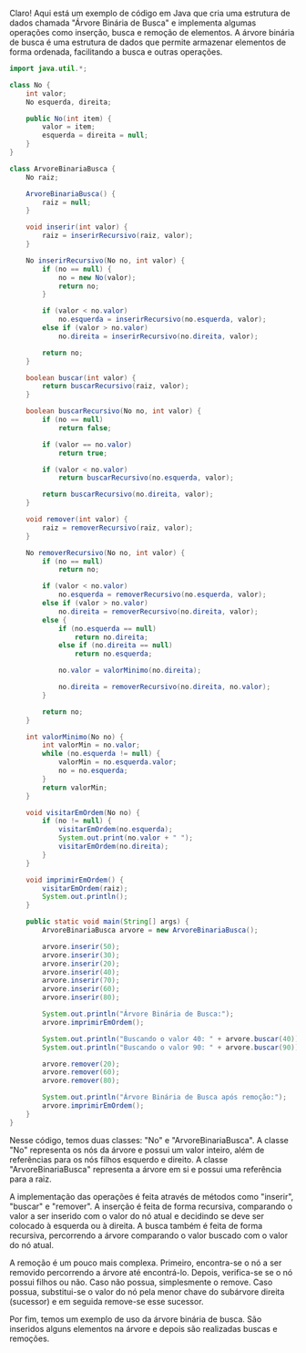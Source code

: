 Claro! Aqui está um exemplo de código em Java que cria uma estrutura de dados chamada "Árvore Binária de Busca" e implementa algumas operações como inserção, busca e remoção de elementos. A árvore binária de busca é uma estrutura de dados que permite armazenar elementos de forma ordenada, facilitando a busca e outras operações.

```java
import java.util.*;

class No {
    int valor;
    No esquerda, direita;

    public No(int item) {
        valor = item;
        esquerda = direita = null;
    }
}

class ArvoreBinariaBusca {
    No raiz;

    ArvoreBinariaBusca() {
        raiz = null;
    }

    void inserir(int valor) {
        raiz = inserirRecursivo(raiz, valor);
    }

    No inserirRecursivo(No no, int valor) {
        if (no == null) {
            no = new No(valor);
            return no;
        }

        if (valor < no.valor)
            no.esquerda = inserirRecursivo(no.esquerda, valor);
        else if (valor > no.valor)
            no.direita = inserirRecursivo(no.direita, valor);

        return no;
    }

    boolean buscar(int valor) {
        return buscarRecursivo(raiz, valor);
    }

    boolean buscarRecursivo(No no, int valor) {
        if (no == null)
            return false;

        if (valor == no.valor)
            return true;

        if (valor < no.valor)
            return buscarRecursivo(no.esquerda, valor);

        return buscarRecursivo(no.direita, valor);
    }

    void remover(int valor) {
        raiz = removerRecursivo(raiz, valor);
    }

    No removerRecursivo(No no, int valor) {
        if (no == null)
            return no;

        if (valor < no.valor)
            no.esquerda = removerRecursivo(no.esquerda, valor);
        else if (valor > no.valor)
            no.direita = removerRecursivo(no.direita, valor);
        else {
            if (no.esquerda == null)
                return no.direita;
            else if (no.direita == null)
                return no.esquerda;

            no.valor = valorMinimo(no.direita);

            no.direita = removerRecursivo(no.direita, no.valor);
        }

        return no;
    }

    int valorMinimo(No no) {
        int valorMin = no.valor;
        while (no.esquerda != null) {
            valorMin = no.esquerda.valor;
            no = no.esquerda;
        }
        return valorMin;
    }

    void visitarEmOrdem(No no) {
        if (no != null) {
            visitarEmOrdem(no.esquerda);
            System.out.print(no.valor + " ");
            visitarEmOrdem(no.direita);
        }
    }

    void imprimirEmOrdem() {
        visitarEmOrdem(raiz);
        System.out.println();
    }

    public static void main(String[] args) {
        ArvoreBinariaBusca arvore = new ArvoreBinariaBusca();

        arvore.inserir(50);
        arvore.inserir(30);
        arvore.inserir(20);
        arvore.inserir(40);
        arvore.inserir(70);
        arvore.inserir(60);
        arvore.inserir(80);

        System.out.println("Árvore Binária de Busca:");
        arvore.imprimirEmOrdem();

        System.out.println("Buscando o valor 40: " + arvore.buscar(40));
        System.out.println("Buscando o valor 90: " + arvore.buscar(90));

        arvore.remover(20);
        arvore.remover(60);
        arvore.remover(80);

        System.out.println("Árvore Binária de Busca após remoção:");
        arvore.imprimirEmOrdem();
    }
}
```

Nesse código, temos duas classes: "No" e "ArvoreBinariaBusca". A classe "No" representa os nós da árvore e possui um valor inteiro, além de referências para os nós filhos esquerdo e direito. A classe "ArvoreBinariaBusca" representa a árvore em si e possui uma referência para a raiz.

A implementação das operações é feita através de métodos como "inserir", "buscar" e "remover". A inserção é feita de forma recursiva, comparando o valor a ser inserido com o valor do nó atual e decidindo se deve ser colocado à esquerda ou à direita. A busca também é feita de forma recursiva, percorrendo a árvore comparando o valor buscado com o valor do nó atual.

A remoção é um pouco mais complexa. Primeiro, encontra-se o nó a ser removido percorrendo a árvore até encontrá-lo. Depois, verifica-se se o nó possui filhos ou não. Caso não possua, simplesmente o remove. Caso possua, substitui-se o valor do nó pela menor chave do subárvore direita (sucessor) e em seguida remove-se esse sucessor.

Por fim, temos um exemplo de uso da árvore binária de busca. São inseridos alguns elementos na árvore e depois são realizadas buscas e remoções.
